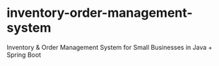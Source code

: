 # inventory-order-management-system
Inventory &amp; Order Management System for Small Businesses in Java + Spring Boot
